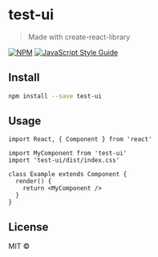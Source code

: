 # test-ui

> Made with create-react-library

[![NPM](https://img.shields.io/npm/v/test-ui.svg)](https://www.npmjs.com/package/test-ui) [![JavaScript Style Guide](https://img.shields.io/badge/code_style-standard-brightgreen.svg)](https://standardjs.com)

## Install

```bash
npm install --save test-ui
```

## Usage

```tsx
import React, { Component } from 'react'

import MyComponent from 'test-ui'
import 'test-ui/dist/index.css'

class Example extends Component {
  render() {
    return <MyComponent />
  }
}
```

## License

MIT © [](https://github.com/)

